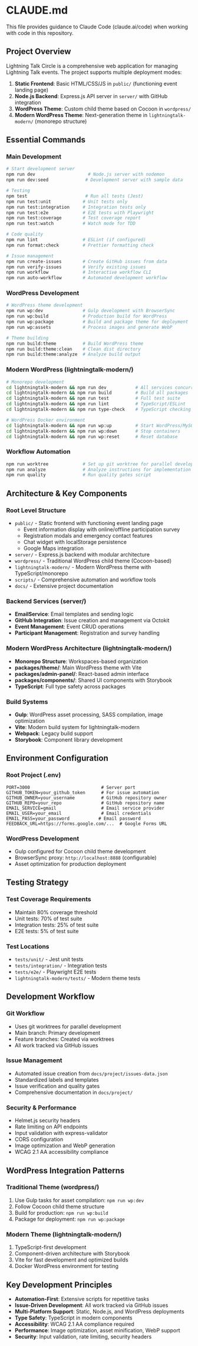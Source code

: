 # CLAUDE.md

This file provides guidance to Claude Code (claude.ai/code) when working with code in this repository.

## Project Overview

Lightning Talk Circle is a comprehensive web application for managing Lightning Talk events. The project supports multiple deployment modes:

1. **Static Frontend**: Basic HTML/CSS/JS in `public/` (functioning event landing page)
2. **Node.js Backend**: Express.js API server in `server/` with GitHub integration
3. **WordPress Theme**: Custom child theme based on Cocoon in `wordpress/`
4. **Modern WordPress Theme**: Next-generation theme in `lightningtalk-modern/` (monorepo structure)

## Essential Commands

### Main Development
```bash
# Start development server
npm run dev                    # Node.js server with nodemon
npm run dev:seed              # Development server with sample data

# Testing
npm test                      # Run all tests (Jest)
npm run test:unit            # Unit tests only
npm run test:integration     # Integration tests only  
npm run test:e2e             # E2E tests with Playwright
npm run test:coverage        # Test coverage report
npm run test:watch           # Watch mode for TDD

# Code quality
npm run lint                 # ESLint (if configured)
npm run format:check         # Prettier formatting check

# Issue management
npm run create-issues        # Create GitHub issues from data
npm run verify-issues        # Verify existing issues
npm run workflow             # Interactive workflow CLI
npm run auto-workflow        # Automated development workflow
```

### WordPress Development
```bash
# WordPress theme development
npm run wp:dev               # Gulp development with BrowserSync
npm run wp:build             # Production build for WordPress
npm run wp:package           # Build and package theme for deployment
npm run wp:assets            # Process images and generate WebP

# Theme building
npm run build:theme          # Build WordPress theme
npm run build:theme:clean    # Clean dist directory
npm run build:theme:analyze  # Analyze build output
```

### Modern WordPress (lightningtalk-modern/)
```bash
# Monorepo development
cd lightningtalk-modern && npm run dev           # All services concurrently
cd lightningtalk-modern && npm run build         # Build all packages
cd lightningtalk-modern && npm run test          # Full test suite
cd lightningtalk-modern && npm run lint          # TypeScript/ESLint
cd lightningtalk-modern && npm run type-check    # TypeScript checking

# WordPress Docker environment
cd lightningtalk-modern && npm run wp:up         # Start WordPress/MySQL
cd lightningtalk-modern && npm run wp:down       # Stop containers
cd lightningtalk-modern && npm run wp:reset      # Reset database
```

### Workflow Automation
```bash
npm run worktree             # Set up git worktree for parallel development
npm run analyze              # Analyze instructions for implementation
npm run quality              # Run quality gates script
```

## Architecture & Key Components

### Root Level Structure
- `public/` - Static frontend with functioning event landing page
  - Event information display with online/offline participation survey
  - Registration modals and emergency contact features
  - Chat widget with localStorage persistence
  - Google Maps integration
- `server/` - Express.js backend with modular architecture
- `wordpress/` - Traditional WordPress child theme (Cocoon-based)
- `lightningtalk-modern/` - Modern WordPress theme with TypeScript/monorepo
- `scripts/` - Comprehensive automation and workflow tools
- `docs/` - Extensive project documentation

### Backend Services (server/)
- **EmailService**: Email templates and sending logic
- **GitHub Integration**: Issue creation and management via Octokit
- **Event Management**: Event CRUD operations
- **Participant Management**: Registration and survey handling

### Modern WordPress Architecture (lightningtalk-modern/)
- **Monorepo Structure**: Workspaces-based organization
- **packages/theme/**: Main WordPress theme with Vite
- **packages/admin-panel/**: React-based admin interface  
- **packages/components/**: Shared UI components with Storybook
- **TypeScript**: Full type safety across packages

### Build Systems
- **Gulp**: WordPress asset processing, SASS compilation, image optimization
- **Vite**: Modern build system for lightningtalk-modern
- **Webpack**: Legacy build support
- **Storybook**: Component library development

## Environment Configuration

### Root Project (.env)
```env
PORT=3000                           # Server port
GITHUB_TOKEN=your_github_token      # For issue automation
GITHUB_OWNER=your_username          # GitHub repository owner
GITHUB_REPO=your_repo               # GitHub repository name
EMAIL_SERVICE=gmail                 # Email service provider
EMAIL_USER=your_email               # Email credentials
EMAIL_PASS=your_password           # Email password
FEEDBACK_URL=https://forms.google.com/...  # Google Forms URL
```

### WordPress Development
- Gulp configured for Cocoon child theme development
- BrowserSync proxy: `http://localhost:8888` (configurable)
- Asset optimization for production deployment

## Testing Strategy

### Test Coverage Requirements
- Maintain 80% coverage threshold
- Unit tests: 70% of test suite
- Integration tests: 25% of test suite  
- E2E tests: 5% of test suite

### Test Locations
- `tests/unit/` - Jest unit tests
- `tests/integration/` - Integration tests
- `tests/e2e/` - Playwright E2E tests
- `lightningtalk-modern/tests/` - Modern theme tests

## Development Workflow

### Git Workflow
- Uses git worktrees for parallel development
- Main branch: Primary development
- Feature branches: Created via worktrees
- All work tracked via GitHub issues

### Issue Management
- Automated issue creation from `docs/project/issues-data.json`
- Standardized labels and templates
- Issue verification and quality gates
- Comprehensive documentation in `docs/project/`

### Security & Performance
- Helmet.js security headers
- Rate limiting on API endpoints  
- Input validation with express-validator
- CORS configuration
- Image optimization and WebP generation
- WCAG 2.1 AA accessibility compliance

## WordPress Integration Patterns

### Traditional Theme (wordpress/)
1. Use Gulp tasks for asset compilation: `npm run wp:dev`
2. Follow Cocoon child theme structure
3. Build for production: `npm run wp:build`
4. Package for deployment: `npm run wp:package`

### Modern Theme (lightningtalk-modern/)
1. TypeScript-first development
2. Component-driven architecture with Storybook
3. Vite for fast development and optimized builds
4. Docker WordPress environment for testing

## Key Development Principles

- **Automation-First**: Extensive scripts for repetitive tasks
- **Issue-Driven Development**: All work tracked via GitHub issues  
- **Multi-Platform Support**: Static, Node.js, and WordPress deployments
- **Type Safety**: TypeScript in modern components
- **Accessibility**: WCAG 2.1 AA compliance required
- **Performance**: Image optimization, asset minification, WebP support
- **Security**: Input validation, rate limiting, security headers
